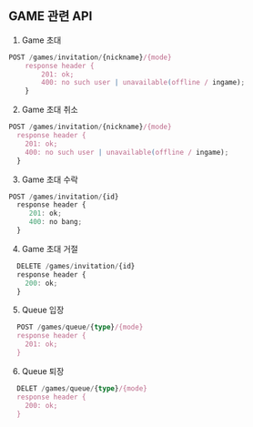 ## GAME 관련 API

1. Game 초대
```ts
POST /games/invitation/{nickname}/{mode}
    response header {
        201: ok;
        400: no such user | unavailable(offline / ingame);
    }
```

2. Game 초대 취소
```ts
POST /games/invitation/{nickname}/{mode}
  response header {
    201: ok;
    400: no such user | unavailable(offline / ingame);
  }
```

3. Game 초대 수락
```ts
POST /games/invitation/{id}
  response header {
     201: ok;
     400: no bang;
  }
```

4. Game 초대 거절
```ts
  DELETE /games/invitation/{id}
  response header {
    200: ok;
  }
```

5. Queue 입장
```ts
  POST /games/queue/{type}/{mode}
  response header {
    201: ok;
  }
```

6. Queue 퇴장
```ts
  DELET /games/queue/{type}/{mode}
  response header {
    200: ok;
  }
```
